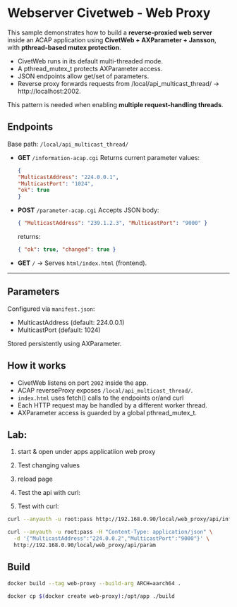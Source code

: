 # Webserver Civetweb - Web Proxy

This sample demonstrates how to build a **reverse-proxied web server** inside an ACAP application using **CivetWeb + AXParameter + Jansson**, with **pthread-based mutex protection**.

- CivetWeb runs in its default multi-threaded mode.
- A pthread_mutex_t protects AXParameter access.
- JSON endpoints allow get/set of parameters.
- Reverse proxy forwards requests from /local/api_multicast_thread/ → http://localhost:2002.

This pattern is needed when enabling **multiple request-handling threads**.

## Endpoints

Base path: `/local/api_multicast_thread/`

- **GET** `/information-acap.cgi`
    Returns current parameter values:

    ```json
    {
    "MulticastAddress": "224.0.0.1",
    "MulticastPort": "1024",
    "ok": true
    }
    ```
- **POST** `/parameter-acap.cgi`
    Accepts JSON body:

    ```json
    { "MulticastAddress": "239.1.2.3", "MulticastPort": "9000" }
    ```

    returns:
    ```json
    { "ok": true, "changed": true }
    ```

- **GET** `/` → Serves `html/index.html` (frontend).

---

## Parameters

Configured via `manifest.json`:

- MulticastAddress (default: 224.0.0.1)
- MulticastPort (default: 1024)

Stored persistently using AXParameter.

## How it works

- CivetWeb listens on port `2002` inside the app.
- ACAP reverseProxy exposes `/local/api_multicast_thread/`.
- `index.html` uses fetch() calls to the endpoints or/and curl
- Each HTTP request may be handled by a different worker thread.
- AXParameter access is guarded by a global pthread_mutex_t.

## Lab:

1. start & open under apps applicatiion web proxy
2. Test changing values
3. reload page

4. Test the api with curl:

3. Test with curl:

```bash
curl --anyauth -u root:pass http://192.168.0.90/local/web_proxy/api/info
```

```bash
curl --anyauth -u root:pass -H "Content-Type: application/json" \
  -d '{"MulticastAddress":"224.0.0.2","MulticastPort":"9000"}' \
  http://192.168.0.90/local/web_proxy/api/param

```

## Build

```bash
docker build --tag web-proxy --build-arg ARCH=aarch64 .

```
```bash
docker cp $(docker create web-proxy):/opt/app ./build

```